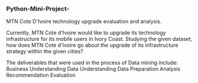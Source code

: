 ### Python-Mini-Project-
MTN Cote D'Ivoire technology upgrade evaluation and analysis.

Currently, MTN Cote d'Ivoire would like to upgrade its technology infrastructure for its mobile users in Ivory Coast. Studying the given dataset, how does MTN Cote d'Ivoire go about the upgrade of its infrastructure strategy within the given cities?

The deliverables that were used in the process of Data mining include:
Business Understanding 
Data Understanding 
Data Preparation 
Analysis 
Recommendation 
Evaluation


